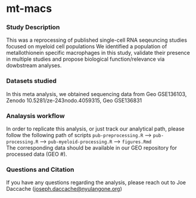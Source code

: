 # mt-macs
### Study Description
This was a reprocessing of published single-cell RNA seqeuncing studies focused on myeloid cell populations 
We identified a population of metallothionein specific macrophages in this study, validate their presence in multiple studies and propose biological function/relevance via dowbstream analyses.

### Datasets studied
In this meta analysis, we obtained sequencing data from Geo GSE136103, Zenodo 10.5281/ze-243nodo.4059315, Geo GSE136831

### Analaysis workflow
In order to replicate this analysis, or just track our analytical path, please follow the following path of scripts
`pub-preprocessing.R` --> `pub-processing.R` --> `pub-myeloid-processing.R` --> `figures.Rmd`  
The corresponding data should be available in our GEO repository for processed data (GEO #).

### Questions and Citation
If you have any questions regarding the analysis, please reach out to Joe Daccache (joseph.daccache@nyulangone.org)